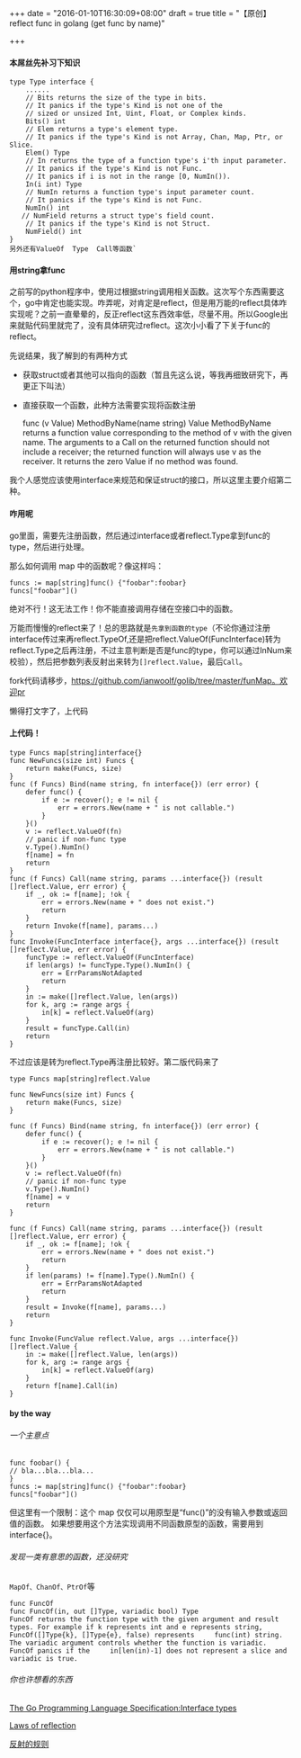 +++
date = "2016-01-10T16:30:09+08:00"
draft = true
title = "【原创】reflect func in golang (get func by name)"

+++
#### 本屌丝先补习下知识

    type Type interface {
		......
        // Bits returns the size of the type in bits.
        // It panics if the type's Kind is not one of the
        // sized or unsized Int, Uint, Float, or Complex kinds.
        Bits() int
        // Elem returns a type's element type.
        // It panics if the type's Kind is not Array, Chan, Map, Ptr, or Slice.
        Elem() Type
        // In returns the type of a function type's i'th input parameter.
        // It panics if the type's Kind is not Func.
        // It panics if i is not in the range [0, NumIn()).
        In(i int) Type
        // NumIn returns a function type's input parameter count.
        // It panics if the type's Kind is not Func.
        NumIn() int
       // NumField returns a struct type's field count.
        // It panics if the type's Kind is not Struct.
        NumField() int
    }
    另外还有ValueOf  Type  Call等函数`
#### 用string拿func

之前写的python程序中，使用过根据string调用相关函数。这次写个东西需要这个，go中肯定也能实现。咋弄呢，对肯定是reflect，但是用万能的reflect具体咋实现呢？之前一直晕晕的，反正reflect这东西效率低，尽量不用。所以Google出来就贴代码里就完了，没有具体研究过reflect。这次小小看了下关于func的reflect。

先说结果，我了解到的有两种方式

- 获取struct或者其他可以指向的函数（暂且先这么说，等我再细致研究下，再更正下叫法）
- 直接获取一个函数，此种方法需要实现将函数注册

    func (v Value) MethodByName(name string) Value
    MethodByName returns a function value corresponding to the method of v with the given name. The arguments to a Call on the returned function should not include a receiver; the  returned function will always use v as the receiver. It returns the zero Value if no method was found.

我个人感觉应该使用interface来规范和保证struct的接口，所以这里主要介绍第二种。
#### 咋用呢

go里面，需要先注册函数，然后通过interface或者reflect.Type拿到func的type，然后进行处理。

那么如何调用 map 中的函数呢？像这样吗：

    funcs := map[string]func() {"foobar":foobar}
    funcs["foobar"]()
绝对不行！这无法工作！你不能直接调用存储在空接口中的函数。

万能而慢慢的reflect来了！总的思路就是`先拿到函数的type`（不论你通过注册interface传过来再reflect.TypeOf,还是把reflect.ValueOf(FuncInterface)转为reflect.Type之后再注册，不过主意判断是否是func的type，你可以通过InNum来校验），然后把参数列表反射出来转为`[]reflect.Value`，最后`Call`。

fork代码请移步，https://github.com/ianwoolf/golib/tree/master/funMap。欢迎pr

懒得打文字了，上代码

#### 上代码！

    type Funcs map[string]interface{}
    func NewFuncs(size int) Funcs {
    	return make(Funcs, size)
    }
    func (f Funcs) Bind(name string, fn interface{}) (err error) {
	    defer func() {
		    if e := recover(); e != nil {
			    err = errors.New(name + " is not callable.")
    		}
    	}()
    	v := reflect.ValueOf(fn)
    	// panic if non-func type
    	v.Type().NumIn()
    	f[name] = fn
    	return
    }
    func (f Funcs) Call(name string, params ...interface{}) (result []reflect.Value, err error) {
    	if _, ok := f[name]; !ok {
    		err = errors.New(name + " does not exist.")
    		return
    	}
    	return Invoke(f[name], params...)
    }
    func Invoke(FuncInterface interface{}, args ...interface{}) (result []reflect.Value, err error) {
	    funcType := reflect.ValueOf(FuncInterface)
	    if len(args) != funcType.Type().NumIn() {
	    	err = ErrParamsNotAdapted
	    	return
	    }
	    in := make([]reflect.Value, len(args))
	    for k, arg := range args {
	    	in[k] = reflect.ValueOf(arg)
	    }
	    result = funcType.Call(in)
	    return
    }

不过应该是转为reflect.Type再注册比较好。第二版代码来了

    type Funcs map[string]reflect.Value

    func NewFuncs(size int) Funcs {
    	return make(Funcs, size)
    }

    func (f Funcs) Bind(name string, fn interface{}) (err error) {
	    defer func() {
		    if e := recover(); e != nil {
			    err = errors.New(name + " is not callable.")
		    }
	    }()
    	v := reflect.ValueOf(fn)
    	// panic if non-func type
    	v.Type().NumIn()
    	f[name] = v
    	return
    }

    func (f Funcs) Call(name string, params ...interface{}) (result []reflect.Value, err error) {
    	if _, ok := f[name]; !ok {
    		err = errors.New(name + " does not exist.")
	    	return
    	}
    	if len(params) != f[name].Type().NumIn() {
	    	err = ErrParamsNotAdapted
		    return
    	}
    	result = Invoke(f[name], params...)
	    return
    }

    func Invoke(FuncValue reflect.Value, args ...interface{}) []reflect.Value {
    	in := make([]reflect.Value, len(args))
    	for k, arg := range args {
    		in[k] = reflect.ValueOf(arg)
    	}
    	return f[name].Call(in)
    }


#### by the way

###### 一个主意点
    func foobar() {
    // bla...bla...bla...
    }
    funcs := map[string]func() {"foobar":foobar}
    funcs["foobar"]()
但这里有一个限制：这个 map 仅仅可以用原型是“func()”的没有输入参数或返回值的函数。
如果想要用这个方法实现调用不同函数原型的函数，需要用到 interface{}。

###### 发现一类有意思的函数，还没研究
`MapOf、ChanOf、PtrOf`等

    func FuncOf
    func FuncOf(in, out []Type, variadic bool) Type
    FuncOf returns the function type with the given argument and result types. For example if k represents int and e represents string, FuncOf([]Type{k}, []Type{e}, false) represents     func(int) string.
    The variadic argument controls whether the function is variadic. FuncOf panics if the     in[len(in)-1] does not represent a slice and variadic is true.

###### 你也许想看的东西

[The Go Programming Language Specification:Interface types](https://golang.org/ref/spec#Interface_types)

[Laws of reflection](http://blog.golang.org/laws-of-reflection)

[反射的规则](http://mikespook.com/2011/09/%E5%8F%8D%E5%B0%84%E7%9A%84%E8%A7%84%E5%88%99/)


